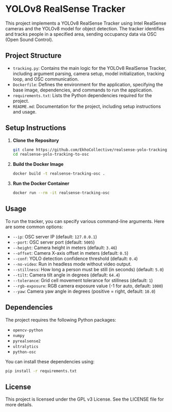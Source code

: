 # YOLOv8 RealSense Tracker

This project implements a YOLOv8 RealSense Tracker using Intel RealSense cameras and the YOLOv8 model for object detection. The tracker identifies and tracks people in a specified area, sending occupancy data via OSC (Open Sound Control).

## Project Structure

- `tracking.py`: Contains the main logic for the YOLOv8 RealSense Tracker, including argument parsing, camera setup, model initialization, tracking loop, and OSC communication.
- `Dockerfile`: Defines the environment for the application, specifying the base image, dependencies, and commands to run the application.
- `requirements.txt`: Lists the Python dependencies required for the project.
- `README.md`: Documentation for the project, including setup instructions and usage.

## Setup Instructions

1. **Clone the Repository**
   ```bash
   git clone https://github.com/EkhoCollective/realsense-yolo-tracking-to-osc.git
   cd realsense-yolo-tracking-to-osc
   ```

2. **Build the Docker Image**
   ```bash
   docker build -t realsense-tracking-osc .
   ```

3. **Run the Docker Container**
   ```bash
   docker run --rm -it realsense-tracking-osc
   ```

## Usage

To run the tracker, you can specify various command-line arguments. Here are some common options:

- `--ip`: OSC server IP (default: `127.0.0.1`)
- `--port`: OSC server port (default: `5005`)
- `--height`: Camera height in meters (default: `3.46`)
- `--offset`: Camera X-axis offset in meters (default: `0.5`)
- `--conf`: YOLO detection confidence threshold (default: `0.4`)
- `--no-video`: Run in headless mode without video output.
- `--stillness`: How long a person must be still (in seconds) (default: `5.0`)
- `--tilt`: Camera tilt angle in degrees (default: `64.4`)
- `--tolerance`: Grid cell movement tolerance for stillness (default: `1`)
- `--rgb-exposure`: RGB camera exposure value (-1 for auto, default: `1000`)
- `--yaw`: Camera yaw angle in degrees (positive = right, default: `10.0`)

## Dependencies

The project requires the following Python packages:

- `opencv-python`
- `numpy`
- `pyrealsense2`
- `ultralytics`
- `python-osc`

You can install these dependencies using:

```bash
pip install -r requirements.txt
```

## License

This project is licensed under the GPL v3 License. See the LICENSE file for more details.